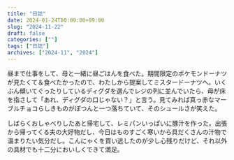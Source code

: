 ```yaml
---
title: "日誌"
date: 2024-01-24T00:00:00+09:00
slug: "2024-11-22"
draft: false
categories: [""]
tags: ["日誌"]
archives: ["2024-11", "2024"]
---
```

昼まで仕事をして、母と一緒に昼ごはんを食べた。期間限定のポケモンドーナツが見たくて＆食べたかったので、わたしから提案してミスタードーナツへ。いくぶん傾いてぐったりしているディグダを選んでレジの列に並んでいたら、母が床を指さして「あれ、ディグダの口じゃない？」と言う。見てみれば真っ赤なマーブルチョコらしきものがぽつんと一つ落ちていて、そのシュールさが笑えた。

しばらくおしゃべりしたあと帰宅して、レミパンいっぱいに豚汁を作った。出張から帰ってくる夫の大好物だし、今日はものすごく寒いから具だくさんの汁物で温まりたい気分だし。こんにゃくを買い逃したのが少し心残りだけど、それ以外の具材でも十二分においしくできて満足。
